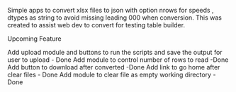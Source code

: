 Simple apps to convert xlsx files to json with option nrows for speeds , dtypes as string to avoid missing leading 000 when conversion. This was created to assist web dev to convert for testing table builder.

Upcoming Feature

Add upload module and buttons to run the scripts and save the output for user to upload - Done
Add module to control number of rows to read -Done
Add button to download after converted -Done
Add link to go home after clear files - Done
Add module to clear file as empty working directory - Done